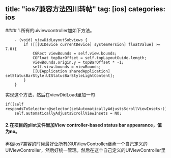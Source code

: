 title: "ios7兼容方法四川转帖"
tag: [ios]
categories: ios
---


﻿#### 1.所有的uiviewcontroller加如下方法。

```
    - (void) viewDidLayoutSubviews {
        if ([[[UIDevice currentDevice] systemVersion] floatValue] >= 7.0){
            CGRect viewBounds = self.view.bounds;
            CGFloat topBarOffset = self.topLayoutGuide.length;
            viewBounds.origin.y = topBarOffset * -1;
            self.view.bounds = viewBounds;
            [[UIApplication sharedApplication] setStatusBarStyle:UIStatusBarStyleLightContent];
        }
    }
```

实现这个方法，然后在viewDidLoad里加一句

```
if([self respondsToSelector:@selector(setAutomaticallyAdjustsScrollViewInsets:)])
    self.automaticallyAdjustsScrollViewInsets = NO;
```

#### 2.在项目的plist文件里加View controller-based status bar appearance，值为no。

再做ios7兼容的时候最好让所有的UIViewController继承一个自己定义的UIViewController，然后好统一管理。然后在这个自己定义的UIViewController里


